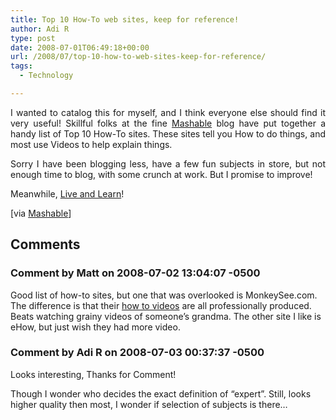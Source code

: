 ```yaml
---
title: Top 10 How-To web sites, keep for reference!
author: Adi R
type: post
date: 2008-07-01T06:49:18+00:00
url: /2008/07/top-10-how-to-web-sites-keep-for-reference/
tags:
  - Technology

---
```

<p align="justify">
  I wanted to catalog this for myself, and I think everyone else should find it very useful! Skillful folks at the fine <a href="http://www.mashable.com" target="_blank">Mashable</a> blog have put together a handy list of Top 10 How-To sites. These sites tell you How to do things, and most use Videos to help explain things.
</p>

<p align="justify">
  Sorry I have been blogging less, have a few fun subjects in store, but not enough time to blog, with some crunch at work. But I promise to improve!
</p>

Meanwhile, <a href="http://mashable.com/2008/06/30/top-10-how-to-sites/" target="_blank">Live and Learn</a>!

[via <a href="http://mashable.com/2008/06/30/top-10-how-to-sites/" target="_blank">Mashable</a>]

## Comments

### Comment by Matt on 2008-07-02 13:04:07 -0500
Good list of how-to sites, but one that was overlooked is MonkeySee.com. The difference is that their <a href="http://www.monkeysee.com" rel="nofollow">how to videos</a> are all professionally produced. Beats watching grainy videos of someone&#8217;s grandma. The other site I like is eHow, but just wish they had more video.

### Comment by Adi R on 2008-07-03 00:37:37 -0500
Looks interesting, Thanks for Comment!

Though I wonder who decides the exact definition of &#8220;expert&#8221;. Still, looks higher quality then most, I wonder if selection of subjects is there&#8230;